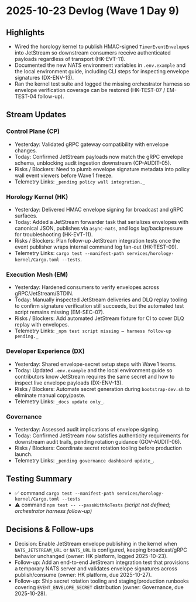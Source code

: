 # 2025-10-23 Devlog (Wave 1 Day 9)

## Highlights
- Wired the horology kernel to publish HMAC-signed `TimerEventEnvelope`s into JetStream so downstream consumers receive authenticated payloads regardless of transport (HK-EVT-11).
- Documented the new NATS environment variables in `.env.example` and the local environment guide, including CLI steps for inspecting envelope signatures (DX-ENV-13).
- Ran the kernel test suite and logged the missing orchestrator harness so envelope verification coverage can be restored (HK-TEST-07 / EM-TEST-04 follow-up).

## Stream Updates
### Control Plane (CP)
- Yesterday: Validated gRPC gateway compatibility with envelope changes.
- Today: Confirmed JetStream payloads now match the gRPC envelope schema, unblocking audit ingestion downstream (CP-AUDIT-05).
- Risks / Blockers: Need to plumb envelope signature metadata into policy wall event viewers before Wave 1 freeze.
- Telemetry Links: `_pending policy wall integration._`

### Horology Kernel (HK)
- Yesterday: Delivered HMAC envelope signing for broadcast and gRPC surfaces.
- Today: Added a JetStream forwarder task that serializes envelopes with canonical JSON, publishes via `async-nats`, and logs lag/backpressure for troubleshooting (HK-EVT-11).
- Risks / Blockers: Plan follow-up JetStream integration tests once the event publisher wraps internal command log fan-out (HK-TEST-09).
- Telemetry Links: `cargo test --manifest-path services/horology-kernel/Cargo.toml --tests`.

### Execution Mesh (EM)
- Yesterday: Hardened consumers to verify envelopes across gRPC/JetStream/STDIN.
- Today: Manually inspected JetStream deliveries and DLQ replay tooling to confirm signature verification still succeeds, but the automated test script remains missing (EM-SEC-07).
- Risks / Blockers: Add automated JetStream fixture for CI to cover DLQ replay with envelopes.
- Telemetry Links: `_npm test script missing — harness follow-up pending._`

### Developer Experience (DX)
- Yesterday: Shared envelope-secret setup steps with Wave 1 teams.
- Today: Updated `.env.example` and the local environment guide so contributors know JetStream requires the same secret and how to inspect live envelope payloads (DX-ENV-13).
- Risks / Blockers: Automate secret generation during `bootstrap-dev.sh` to eliminate manual copy/paste.
- Telemetry Links: `_docs update only_`.

### Governance
- Yesterday: Assessed audit implications of envelope signing.
- Today: Confirmed JetStream now satisfies authenticity requirements for downstream audit trails, pending rotation guidance (GOV-AUDIT-06).
- Risks / Blockers: Coordinate secret rotation tooling before production launch.
- Telemetry Links: `_pending governance dashboard update_`.

## Testing Summary
- ✅ command `cargo test --manifest-path services/horology-kernel/Cargo.toml --tests`
- ⚠️ command `npm test -- --passWithNoTests` *(script not defined; orchestrator harness follow-up)*

## Decisions & Follow-ups
- Decision: Enable JetStream envelope publishing in the kernel when `NATS_JETSTREAM_URL` or `NATS_URL` is configured, keeping broadcast/gRPC behavior unchanged (owner: HK platform, logged 2025-10-23).
- Follow-up: Add an end-to-end JetStream integration test that provisions a temporary NATS server and validates envelope signatures across publish/consume (owner: HK platform, due 2025-10-27).
- Follow-up: Ship secret rotation tooling and staging/production runbooks covering `EVENT_ENVELOPE_SECRET` distribution (owner: Governance, due 2025-10-28).
